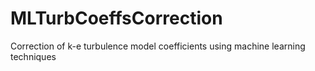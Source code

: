 # MLTurbCoeffsCorrection
Correction of k-e turbulence model coefficients using machine learning techniques
